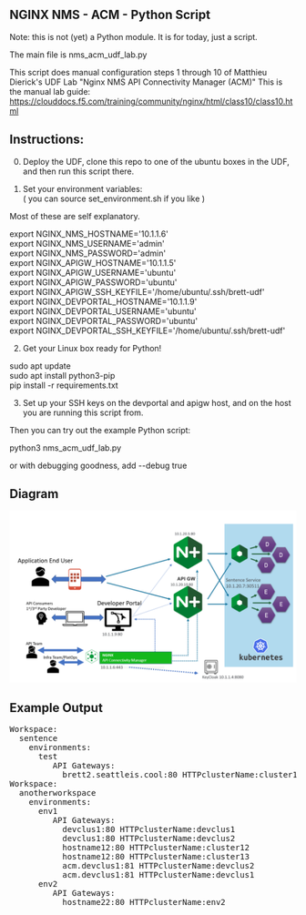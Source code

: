 NGINX NMS - ACM - Python Script
----------------------------------------------  

Note: this is not (yet) a Python module. It is for today, just a script.

The main file is nms_acm_udf_lab.py


This script does manual configuration steps 1 through 10 of Matthieu Dierick's UDF Lab "Nginx NMS API Connectivity Manager (ACM)"
This is the manual lab guide: https://clouddocs.f5.com/training/community/nginx/html/class10/class10.html  

Instructions:   
-------------------------

0. Deploy the UDF, clone this repo to one of the ubuntu boxes in the UDF, and then run this script there.
  
1. Set your environment variables:  
( you can source set_environment.sh if you like )
  
Most of these are self explanatory.  

export NGINX_NMS_HOSTNAME='10.1.1.6'    
export NGINX_NMS_USERNAME='admin'    
export NGINX_NMS_PASSWORD='admin'    
export NGINX_APIGW_HOSTNAME='10.1.1.5'    
export NGINX_APIGW_USERNAME='ubuntu'    
export NGINX_APIGW_PASSWORD='ubuntu'    
export NGINX_APIGW_SSH_KEYFILE='/home/ubuntu/.ssh/brett-udf'    
export NGINX_DEVPORTAL_HOSTNAME='10.1.1.9'    
export NGINX_DEVPORTAL_USERNAME='ubuntu'    
export NGINX_DEVPORTAL_PASSWORD='ubuntu'    
export NGINX_DEVPORTAL_SSH_KEYFILE='/home/ubuntu/.ssh/brett-udf'    

2. Get your Linux box ready for Python!

sudo apt update    
sudo apt install python3-pip    
pip install -r requirements.txt    

3. Set up your SSH keys on the devportal and apigw host, and on the host you are running this script from.
  
Then you can try out the example Python script:

python3 nms_acm_udf_lab.py    

or with debugging goodness, add --debug true



Diagram
-------

![My Image](graphics/acm.png)
  
  
  
Example Output
--------------
  
<pre>
Workspace:  
  sentence  
    environments:  
      test  
         API Gateways:  
           brett2.seattleis.cool:80 HTTPclusterName:cluster1  
Workspace:  
  anotherworkspace  
    environments:  
      env1  
         API Gateways:  
           devclus1:80 HTTPclusterName:devclus1  
           devclus1:80 HTTPclusterName:devclus2  
           hostname12:80 HTTPclusterName:cluster12  
           hostname12:80 HTTPclusterName:cluster13  
           acm.devclus1:81 HTTPclusterName:devclus2  
           acm.devclus1:81 HTTPclusterName:devclus1  
      env2  
         API Gateways:  
           hostname22:80 HTTPclusterName:env2  
</pre>
